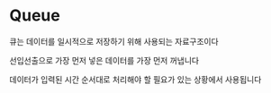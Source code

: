 # Queue
큐는 데이터를 일시적으로 저장하기 위해 사용되는 자료구조이다

선입선출으로 가장 먼저 넣은 데이터를 가장 먼저 꺼냅니다

데이터가 입력된 시간 순서대로 처리해야 할 필요가 있는 상황에서 사용됩니다
